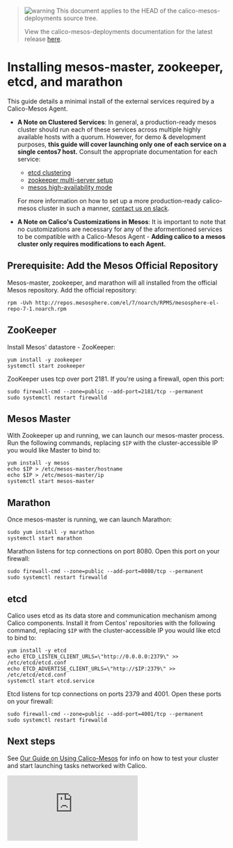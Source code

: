 <!--- master only -->
> ![warning](images/warning.png) This document applies to the HEAD of the calico-mesos-deployments source tree.
>
> View the calico-mesos-deployments documentation for the latest release [here](https://github.com/projectcalico/calico-mesos-deployments/blob/0.27.0%2B2/README.md).
<!--- else
> You are viewing the calico-mesos-deployments documentation for release **release**.
<!--- end of master only -->

# Installing mesos-master, zookeeper, etcd, and marathon
This guide details a minimal install of the external services required by a Calico-Mesos Agent.
- **A Note on Clustered Services**: In general, a production-ready mesos cluster should run each of these services across multiple highly available hosts with a quorum. However, for demo & development purposes, **this guide will cover launching only one of each service on a single centos7 host.** Consult the appropriate documentation for each service:
    - [etcd clustering](https://coreos.com/etcd/docs/latest/clustering.html)
    - [zookeeper multi-server setup](https://zookeeper.apache.org/doc/r3.3.2/zookeeperAdmin.html#sc_zkMulitServerSetup)
    - [mesos high-availability mode](http://mesos.apache.org/documentation/latest/high-availability/)

    For more information on how to set up a more production-ready calico-mesos cluster in such a manner, [contact us on slack][slack].
- **A Note on Calico's Customizations in Mesos**: It is important to note that no customizations are necessary for any of the aformentioned services to be compatible with a Calico-Mesos Agent - **Adding calico to a mesos cluster only requires modifications to each Agent.**


## Prerequisite: Add the Mesos Official Repository
Mesos-master, zookeeper, and marathon will all installed from the official Mesos repository. Add the official repository:

    rpm -Uvh http://repos.mesosphere.com/el/7/noarch/RPMS/mesosphere-el-repo-7-1.noarch.rpm

## ZooKeeper
Install Mesos' datastore - ZooKeeper:
```
yum install -y zookeeper
systemctl start zookeeper
```

ZooKeeper uses tcp over port 2181. If you're using a firewall, open this port:
```
sudo firewall-cmd --zone=public --add-port=2181/tcp --permanent
sudo systemctl restart firewalld
```

## Mesos Master
With Zookeeper up and running, we can launch our mesos-master process. Run the following commands, replacing `$IP` with the cluster-accessible IP you would like Master to bind to:
```
yum install -y mesos
echo $IP > /etc/mesos-master/hostname
echo $IP > /etc/mesos-master/ip
systemctl start mesos-master
```

## Marathon
Once mesos-master is running, we can launch Marathon:
```
sudo yum install -y marathon
systemctl start marathon
```

Marathon listens for tcp connections on port 8080. Open this port on your firewall:
```
sudo firewall-cmd --zone=public --add-port=8080/tcp --permanent
sudo systemctl restart firewalld
```

## etcd
Calico uses etcd as its data store and communication mechanism among Calico components. Install it from Centos' repositories with the following command, replacing `$IP` with the cluster-accessible IP you would like etcd to bind to:
```
yum install -y etcd
echo ETCD_LISTEN_CLIENT_URLS=\"http://0.0.0.0:2379\" >> /etc/etcd/etcd.conf
echo ETCD_ADVERTISE_CLIENT_URLS=\"http://$IP:2379\" >> /etc/etcd/etcd.conf
systemctl start etcd.service
```

Etcd listens for tcp connections on ports 2379 and 4001. Open these ports on your firewall:
```
sudo firewall-cmd --zone=public --add-port=4001/tcp --permanent
sudo systemctl restart firewalld
```

## Next steps
See [Our Guide on Using Calico-Mesos](UsingCalicoMesos.md) for info on how to test your cluster and start launching tasks networked with Calico.

[slack]: https://calicousers.slack.com
[![Analytics](https://calico-ga-beacon.appspot.com/UA-52125893-3/calico-containers/docs/mesos/MesosClusterPreparation.md?pixel)](https://github.com/igrigorik/ga-beacon)

